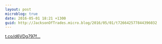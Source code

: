 ```yaml
---
layout: post
microblog: true
date: 2016-05-01 18:21 +1300
guid: http://JacksonOfTrades.micro.blog/2016/05/01/t726642577844396032.html
---
```

[t.co/d6VDg797f...](https://t.co/d6VDg797ff)
